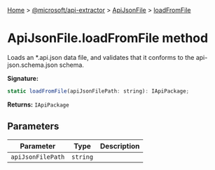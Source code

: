 [Home](./index) &gt; [@microsoft/api-extractor](./api-extractor.md) &gt; [ApiJsonFile](./api-extractor.apijsonfile.md) &gt; [loadFromFile](./api-extractor.apijsonfile.loadfromfile.md)

# ApiJsonFile.loadFromFile method

Loads an \*.api.json data file, and validates that it conforms to the api-json.schema.json schema.

**Signature:**
```javascript
static loadFromFile(apiJsonFilePath: string): IApiPackage;
```
**Returns:** `IApiPackage`

## Parameters

|  Parameter | Type | Description |
|  --- | --- | --- |
|  `apiJsonFilePath` | `string` |  |

